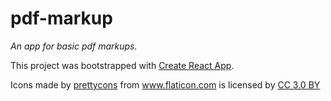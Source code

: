 # pdf-markup

_An app for basic pdf markups._

This project was bootstrapped with [Create React App](https://github.com/facebook/create-react-app).

Icons made by <a href="https://www.flaticon.com/authors/prettycons" title="prettycons">prettycons</a>
from <a href="https://www.flaticon.com/" title="Flaticon">www.flaticon.com</a> is licensed by
<a href="http://creativecommons.org/licenses/by/3.0/" title="Creative Commons BY 3.0" target="_blank">CC 3.0 BY</a>
